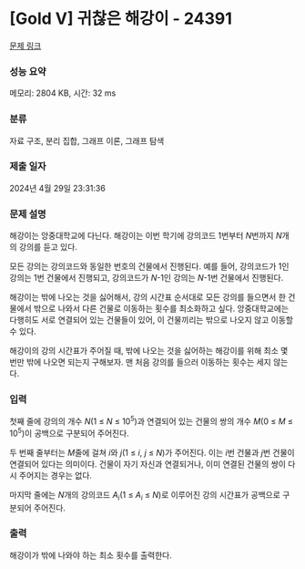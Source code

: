 # [Gold V] 귀찮은 해강이 - 24391 

[문제 링크](https://www.acmicpc.net/problem/24391) 

### 성능 요약

메모리: 2804 KB, 시간: 32 ms

### 분류

자료 구조, 분리 집합, 그래프 이론, 그래프 탐색

### 제출 일자

2024년 4월 29일 23:31:36

### 문제 설명

<p>해강이는 앙중대학교에 다닌다. 해강이는 이번 학기에 강의코드 1번부터 <em>N</em>번까지 <em>N</em>개의 강의를 듣고 있다.</p>

<p>모든 강의는 강의코드와 동일한 번호의 건물에서 진행된다. 예를 들어, 강의코드가 1인 강의는 1번 건물에서 진행되고, 강의코드가 <em>N</em>-1인 강의는 <em>N</em>-1번 건물에서 진행된다.</p>

<p>해강이는 밖에 나오는 것을 싫어해서, 강의 시간표 순서대로 모든 강의를 들으면서 한 건물에서 밖으로 나와서 다른 건물로 이동하는 횟수를 최소화하고 싶다. 앙중대학교에는 다행히도 서로 연결되어 있는 건물들이 있어, 이 건물끼리는 밖으로 나오지 않고 이동할 수 있다.</p>

<p>해강이의 강의 시간표가 주어질 때, 밖에 나오는 것을 싫어하는 해강이를 위해 최소 몇 번만 밖에 나오면 되는지 구해보자. 맨 처음 강의를 들으러 이동하는 횟수는 세지 않는다.</p>

### 입력 

 <p>첫째 줄에 강의의 개수 <em>N</em>(1 ≤ <em>N</em> ≤ 10<sup>5</sup>)과 연결되어 있는 건물의 쌍의 개수 <em>M</em>(0 ≤ <em>M</em> ≤ 10<sup>5</sup>)이 공백으로 구분되어 주어진다.</p>

<p>두 번째 줄부터는 <em>M</em>줄에 걸쳐 <em>i</em>와 <em>j</em>(1 ≤ <em>i</em>, <em>j</em> ≤ <em>N</em>)가 주어진다. 이는 <em>i</em>번 건물과 <em>j</em>번 건물이 연결되어 있다는 의미이다. 건물이 자기 자신과 연결되거나, 이미 연결된 건물의 쌍이 다시 주어지는 경우는 없다.</p>

<p>마지막 줄에는 <em>N</em>개의 강의코드 <em>A<sub>i</sub></em>(1 ≤ <em>A<sub>i</sub></em> ≤ <em>N</em>)로 이루어진 강의 시간표가 공백으로 구분되어 주어진다.</p>

### 출력 

 <p>해강이가 밖에 나와야 하는 최소 횟수를 출력한다.</p>

